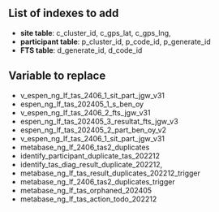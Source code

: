 ## List of indexes to add

- **site table**: c_cluster_id, c_gps_lat, c_gps_lng,
- **participant table**: p_cluster_id, p_code_id, p_generate_id
- **FTS table**: d_generate_id, d_code_id

## Variable to replace

- v_espen_ng_lf_tas_2406_1_sit_part_jgw_v31
- espen_ng_lf_tas_202405_1_s_ben_oy
- v_espen_ng_lf_tas_2406_2_fts_jgw_v31
- espen_ng_lf_tas_202405_3_resultat_fts_jgw_v3
- espen_ng_lf_tas_202405_2_part_ben_oy_v2
- v_espen_ng_lf_tas_2406_1_sit_part_jgw_v31
- metabase_ng_lf_2406_tas2_duplicates
- identify_participant_duplicate_tas_202212
- identify_tas_diag_result_duplicate_202212,
- metabase_ng_lf_tas_result_duplicates_202212_trigger
- metabase_ng_lf_2406_tas2_duplicates_trigger
- metabase_ng_lf_tas_orphaned_202405
- metabase_ng_lf_tas_action_todo_202212
